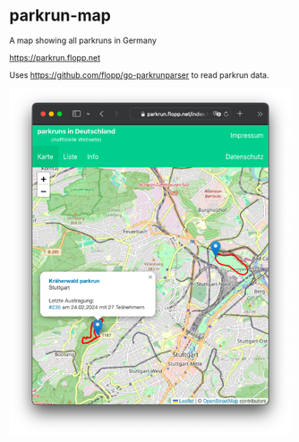 # parkrun-map
A map showing all parkruns in Germany

https://parkrun.flopp.net

Uses https://github.com/flopp/go-parkrunparser to read parkrun data.

![Map with details](https://raw.githubusercontent.com/flopp/parkrun-map/main/data/screenshots/map-details.png)

